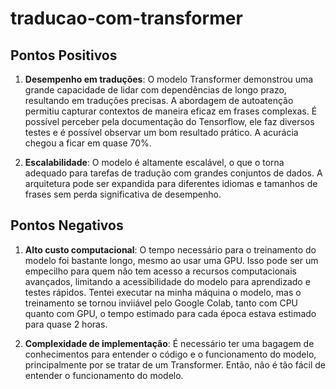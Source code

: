 # traducao-com-transformer

## Pontos Positivos

1. **Desempenho em traduções**:
   O modelo Transformer demonstrou uma grande capacidade de lidar com dependências de longo prazo, resultando em traduções precisas. A abordagem de autoatenção permitiu capturar contextos de maneira eficaz em frases complexas.
  É possível perceber pela documentação do Tensorflow, ele faz diversos testes e é possível observar um bom resultado prático.
  A acurácia chegou a ficar em quase 70%.

2. **Escalabilidade**:
   O modelo é altamente escalável, o que o torna adequado para tarefas de tradução com grandes conjuntos de dados. A arquitetura pode ser expandida para diferentes idiomas e tamanhos de frases sem perda significativa de desempenho.
   

## Pontos Negativos

1. **Alto custo computacional**:
   O tempo necessário para o treinamento do modelo foi bastante longo, mesmo ao usar uma GPU. Isso pode ser um empecilho para quem não tem acesso a recursos computacionais avançados, limitando a acessibilidade do modelo para aprendizado e testes rápidos.
   Tentei executar na minha máquina o modelo, mas o treinamento se tornou inviiável pelo Google Colab, tanto com CPU quanto com GPU, o tempo estimado para cada época estava estimado para quase 2 horas.

3. **Complexidade de implementação**:
   É necessário ter uma bagagem de conhecimentos para entender o código e o funcionamento do modelo, principalmente por se tratar de um Transformer. Então, não é tão fácil de entender o funcionamento do modelo.


